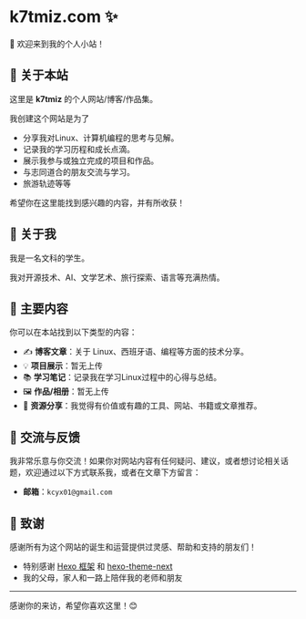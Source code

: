 # k7tmiz.com ✨

👋 欢迎来到我的个人小站！

## 📖 关于本站

这里是 **k7tmiz** 的个人网站/博客/作品集。

我创建这个网站是为了
*   分享我对Linux、计算机编程的思考与见解。
*   记录我的学习历程和成长点滴。
*   展示我参与或独立完成的项目和作品。
*   与志同道合的朋友交流与学习。
*   旅游轨迹等等

希望你在这里能找到感兴趣的内容，并有所收获！

## 👤 关于我

我是一名文科的学生。

我对开源技术、AI、文学艺术、旅行探索、语言等充满热情。

## 🚀 主要内容

你可以在本站找到以下类型的内容：

*   ✍️ **博客文章**：关于 Linux、西班牙语、编程等方面的技术分享。
*   💡 **项目展示**：暂无上传
*   📚 **学习笔记**：记录我在学习Linux过程中的心得与总结。
*   🖼️ **作品/相册**：暂无上传
*   🔗 **资源分享**：我觉得有价值或有趣的工具、网站、书籍或文章推荐。

## 💬 交流与反馈

我非常乐意与你交流！如果你对网站内容有任何疑问、建议，或者想讨论相关话题，欢迎通过以下方式联系我，或者在文章下方留言：

*   **邮箱**：`kcyx01@gmail.com`

## 🙏 致谢

感谢所有为这个网站的诞生和运营提供过灵感、帮助和支持的朋友们！
*   特别感谢 [Hexo 框架](https://hexo.io/) 和 [hexo-theme-next](https://github.com/theme-next/hexo-theme-next)
*   我的父母，家人和一路上陪伴我的老师和朋友


---

感谢你的来访，希望你喜欢这里！😊
